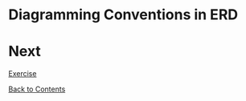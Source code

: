 # Diagramming Conventions in ERD

# Next

[Exercise](/exercise.md)

[Back to Contents](/contents.md)
